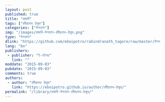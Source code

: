 ```yaml
---
layout: post
published: true
title: "রাজর্ষি"
tags: ["রবীন্দ্রনাথ ঠাকুর"]
categories: ["উপন্যাস"]
img: "/images/রাজর্ষি-উপন্যাস-রবীন্দ্রনাথ-ঠাকুর.png"
type: "উপন্যাস"
dlink: "https://github.com/eboipotro/rabindranath_tagore/raw/master/উপন্যাস/রাজর্ষি.epub"
lang: "bn"
publishers: 
 - publisher: "ই-বইপত্র"
   link: ""
moddate: "2015-09-03"
pubdate: "2015-09-03"
comments: true
authors: 
 - author: "রবীন্দ্রনাথ ঠাকুর"
   link: "https://eboipotro.github.io/author/রবীন্দ্রনাথ-ঠাকুর/"
permalink: "/library/রাজর্ষি-উপন্যাস-রবীন্দ্রনাথ-ঠাকুর/"
---
```


